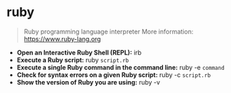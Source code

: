 # ruby
> Ruby programming language interpreter
> More information: <https://www.ruby-lang.org>
- **Open an Interactive Ruby Shell (REPL):**
irb
- **Execute a Ruby script:**
ruby `script.rb`
- **Execute a single Ruby command in the command line:**
ruby -e `command`
- **Check for syntax errors on a given Ruby script:**
ruby -c `script.rb`
- **Show the version of Ruby you are using:**
ruby -v
